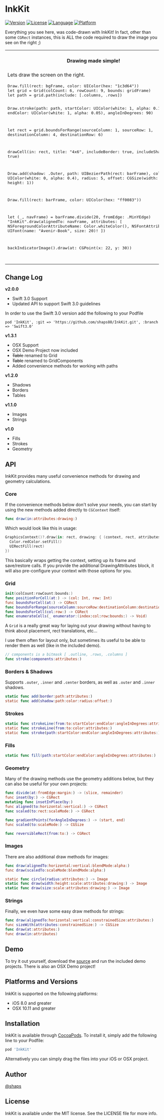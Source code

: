 # InkKit

[![Version](https://img.shields.io/cocoapods/v/InkKit.svg?style=flat)](http://cocoapods.org/pods/InkKit)
[![License](https://img.shields.io/cocoapods/l/InkKit.svg?style=flat)](http://cocoapods.org/pods/InkKit)
[![Language](https://img.shields.io/badge/language-swift-ff69b4.svg)](http://cocoadocs.org/docsets/InkKit)
[![Platform](https://img.shields.io/cocoapods/p/InkKit.svg?style=flat)](http://cocoapods.org/pods/InkKit)

Everything you see here, was code-drawn with InkKit! In fact, other than some `CGRect` instances, this is ALL the code required to draw the image you see on the right ;)

<table>
  <tr>
    <th width="30%">Drawing made simple!</th>
    <th width="30%">InkKit In Action</th>
  </tr>
  <tr>
    <td>Lets draw the screen on the right.</td>
    <th rowspan="9"><img src="http://shaps.me/assets/img/blog/InkKit.gif"></th>
  </tr>
  <tr><td><div class="highlight highlight-source-swift"><pre>
Draw.fill(rect: bgFrame, color: UIColor(hex: "1c3d64"))
let grid = Grid(colCount: 6, rowCount: 9, bounds: gridFrame)
let path = grid.path(include: [.columns, .rows])

Draw.stroke(path: path, startColor: UIColor(white: 1, alpha: 0.15),
    endColor: UIColor(white: 1, alpha: 0.05), angleInDegrees: 90)

let rect = grid.boundsForRange(sourceColumn: 1, sourceRow: 1,
                      destinationColumn: 4, destinationRow: 6)

drawCell(in: rect, title: "4x6",
  includeBorder: true, includeShadow: true)

Draw.add(shadow: .Outer, path: UIBezierPath(rect: barFrame),
           color: UIColor(white: 0, alpha: 0.4), radius: 5,
                       offset: CGSize(width: 0, height: 1))

Draw.fill(rect: barFrame, color: UIColor(hex: "ff0083"))

let (_, navFrame) = barFrame.divide(20, fromEdge: .MinYEdge)
"InkKit".draw(alignedTo: navFrame, attributes: [
  NSForegroundColorAttributeName: Color.whiteColor(),
  NSFontAttributeName: UIFont(name: "Avenir-Book", size: 20)!
])

backIndicatorImage().draw(at: CGPoint(x: 22, y: 30))  
</pre></div></td></tr>
</table>

## Change Log

**v2.0.0**

* Swift 3.0 Support
* Updated API to support Swift 3.0 guidelines

In order to use the Swift 3.0 version add the following to your Podfile

`pod 'InkKit', :git => 'https://github.com/shaps80/InkKit.git', :branch => 'Swift3.0'`

**v1.3.1**

* OSX Support
* OSX Demo Project now included
* ~~Table~~ renamed to Grid
* ~~Table~~ renamed to GridComponents
* Added convenience methods for working with paths

**v1.2.0**

* Shadows
* Borders
* Tables

**v1.1.0**

* Images
* Strings

**v1.0**

* Fills
* Strokes
* Geometry

## API

InkKit provides many useful convenience methods for drawing and geometry calculations.

### Core

If the convenience methods below don't solve your needs, you can start by using the new methods added directly to `CGContext` itself:

```swift
func draw(in:attributes:drawing:)
```

Which would look like this in usage:

```swift
GraphicsContext()?.draw(in: rect, drawing: { (context, rect, attributes) in
  Color.redColor.setFill()
  UIRectFill(rect)
})
```

This basically wraps getting the context, setting up its frame and save/restore calls. If you provide the additional DrawingAttributes block, it will also pre-configure your context with those options for you.

### Grid

```swift
init(colCount:rowCount:bounds:)
func positionForCell(at:) -> (col: Int, row: Int)
func boundsForCell(at:) -> CGRect
func boundsForRange(sourceColumn:sourceRow:destinationColumn:destinationRow:) -> CGRect
func boundsForCell(col:row:) -> CGRect
func enumerateCells(_ enumerator:(index:col:row:bounds:) -> Void)
```

A `Grid` is a really great way for laying out your drawing without having to think about placement, rect translations, etc...

I use them often for layout only, but sometimes its useful to be able to render them as well (like in the included demo).

```swift
// components is a bitmask [ .outline, .rows, .columns ]
func stroke(components:attributes:)
```

### Borders & Shadows

Supports `.outer`, `.inner` and `.center` borders, as well as `.outer` and `.inner` shadows.

```swift
static func add(border:path:attributes:)
static func add(shadow:path:color:radius:offset:)
```

### Strokes

```swift
static func strokeLine(from:to:startColor:endColor:angleInDegrees:attributes:)
static func strokeLine(from:to:color:attributes:)
static func stroke(path:startColor:endColor:angleInDegrees:attributes:)
```


### Fills

```swift
static func fill(path:startColor:endColor:angleInDegrees:attributes:)
```

### Geometry

Many of the drawing methods use the geometry additions below, but they can also be useful for your own projects:

```swift
func divide(at:fromEdge:margin:) -> (slice, remainder)
func inset(by:) -> CGRect 			
mutating func insetInPlace(by:)		
func aligned(to:horizontal:vertical:) -> CGRect
func scaled(to:rect:scaleMode:) -> CGRect

func gradientPoints(forAngleInDegrees:) -> (start, end)
func scaled(to:scaleMode:) -> CGSize

func reversibleRect(from:to:) -> CGRect
```

### Images

There are also additional draw methods for images:

```swift
func draw(alignedTo:horizontal:vertical:blendMode:alpha:)
func draw(scaledTo:scaleMode:blendMode:alpha:)

static func circle(radius:attributes:) -> Image
static func draw(width:height:scale:attributes:drawing:) -> Image
static func draw(size:scale:attributes:drawing:) -> Image
```

### Strings

Finally, we even have some easy draw methods for strings:

```swift
func draw(alignedTo:horizontal:vertical:constrainedSize:attributes:)
func sizeWith(attributes:constrainedSize:) -> CGSize
func draw(at:attributes:)
func draw(in:attributes)
```

## Demo

To try it out yourself, download the [source](http://github.com/shaps80/InkKit) and run the included demo projects. There is also an OSX Demo project!

## Platforms and Versions

InkKit is supported on the following platforms:

* iOS 8.0 and greater
* OSX 10.11 and greater

## Installation

InkKit is available through [CocoaPods](http://cocoapods.org). To install
it, simply add the following line to your Podfile:

```ruby
pod 'InkKit'
```

Alternatively you can simply drag the files into your iOS or OSX project.


## Author

[@shaps](http://twitter.com/shaps)

## License

InkKit is available under the MIT license. See the LICENSE file for more info.
